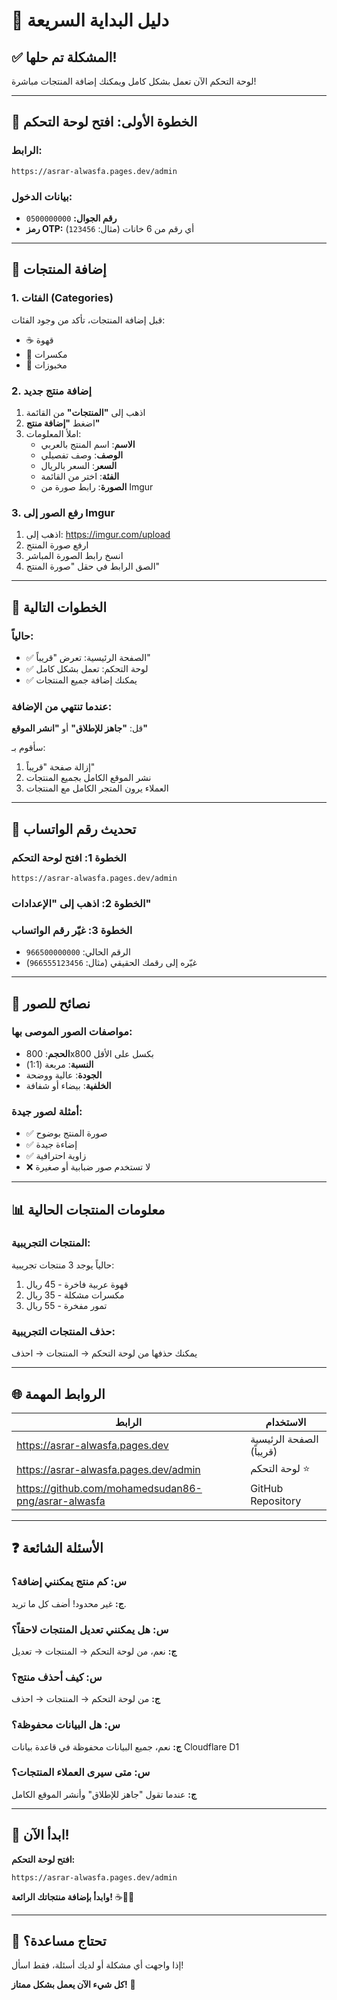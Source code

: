 # 🚀 دليل البداية السريعة

## ✅ المشكلة تم حلها!

لوحة التحكم الآن تعمل بشكل كامل ويمكنك إضافة المنتجات مباشرة!

---

## 🎯 الخطوة الأولى: افتح لوحة التحكم

### الرابط:
```
https://asrar-alwasfa.pages.dev/admin
```

### بيانات الدخول:
- **رقم الجوال:** `0500000000`
- **رمز OTP:** أي رقم من 6 خانات (مثال: `123456`)

---

## 📝 إضافة المنتجات

### 1. الفئات (Categories)
قبل إضافة المنتجات، تأكد من وجود الفئات:
- ☕ قهوة
- 🥜 مكسرات
- 🧁 مخبوزات

### 2. إضافة منتج جديد
1. اذهب إلى **"المنتجات"** من القائمة
2. اضغط **"إضافة منتج"**
3. املأ المعلومات:
   - **الاسم**: اسم المنتج بالعربي
   - **الوصف**: وصف تفصيلي
   - **السعر**: السعر بالريال
   - **الفئة**: اختر من القائمة
   - **الصورة**: رابط صورة من Imgur

### 3. رفع الصور إلى Imgur
1. اذهب إلى: https://imgur.com/upload
2. ارفع صورة المنتج
3. انسخ رابط الصورة المباشر
4. الصق الرابط في حقل "صورة المنتج"

---

## 🔄 الخطوات التالية

### حالياً:
- ✅ الصفحة الرئيسية: تعرض "قريباً"
- ✅ لوحة التحكم: تعمل بشكل كامل
- ✅ يمكنك إضافة جميع المنتجات

### عندما تنتهي من الإضافة:
قل: **"جاهز للإطلاق"** أو **"انشر الموقع"**

سأقوم بـ:
1. إزالة صفحة "قريباً"
2. نشر الموقع الكامل بجميع المنتجات
3. العملاء يرون المتجر الكامل مع المنتجات

---

## 📱 تحديث رقم الواتساب

### الخطوة 1: افتح لوحة التحكم
`https://asrar-alwasfa.pages.dev/admin`

### الخطوة 2: اذهب إلى "الإعدادات"

### الخطوة 3: غيّر رقم الواتساب
- الرقم الحالي: `966500000000`
- غيّره إلى رقمك الحقيقي (مثال: `966555123456`)

---

## 🎨 نصائح للصور

### مواصفات الصور الموصى بها:
- **الحجم**: 800x800 بكسل على الأقل
- **النسبة**: مربعة (1:1)
- **الجودة**: عالية ووضحة
- **الخلفية**: بيضاء أو شفافة

### أمثلة لصور جيدة:
- ✅ صورة المنتج بوضوح
- ✅ إضاءة جيدة
- ✅ زاوية احترافية
- ❌ لا تستخدم صور ضبابية أو صغيرة

---

## 📊 معلومات المنتجات الحالية

### المنتجات التجريبية:
حالياً يوجد 3 منتجات تجريبية:
1. قهوة عربية فاخرة - 45 ريال
2. مكسرات مشكلة - 35 ريال
3. تمور مفخرة - 55 ريال

### حذف المنتجات التجريبية:
يمكنك حذفها من لوحة التحكم → المنتجات → احذف

---

## 🌐 الروابط المهمة

| الرابط | الاستخدام |
|--------|-----------|
| https://asrar-alwasfa.pages.dev | الصفحة الرئيسية (قريباً) |
| https://asrar-alwasfa.pages.dev/admin | لوحة التحكم ⭐ |
| https://github.com/mohamedsudan86-png/asrar-alwasfa | GitHub Repository |

---

## ❓ الأسئلة الشائعة

### س: كم منتج يمكنني إضافة؟
**ج:** غير محدود! أضف كل ما تريد.

### س: هل يمكنني تعديل المنتجات لاحقاً؟
**ج:** نعم، من لوحة التحكم → المنتجات → تعديل

### س: كيف أحذف منتج؟
**ج:** من لوحة التحكم → المنتجات → احذف

### س: هل البيانات محفوظة؟
**ج:** نعم، جميع البيانات محفوظة في قاعدة بيانات Cloudflare D1

### س: متى سيرى العملاء المنتجات؟
**ج:** عندما تقول "جاهز للإطلاق" وأنشر الموقع الكامل

---

## 🎉 ابدأ الآن!

**افتح لوحة التحكم:**
```
https://asrar-alwasfa.pages.dev/admin
```

**وابدأ بإضافة منتجاتك الرائعة!** ☕🥜🧁

---

## 💬 تحتاج مساعدة؟

إذا واجهت أي مشكلة أو لديك أسئلة، فقط اسأل! 

**كل شيء الآن يعمل بشكل ممتاز!** 🚀
